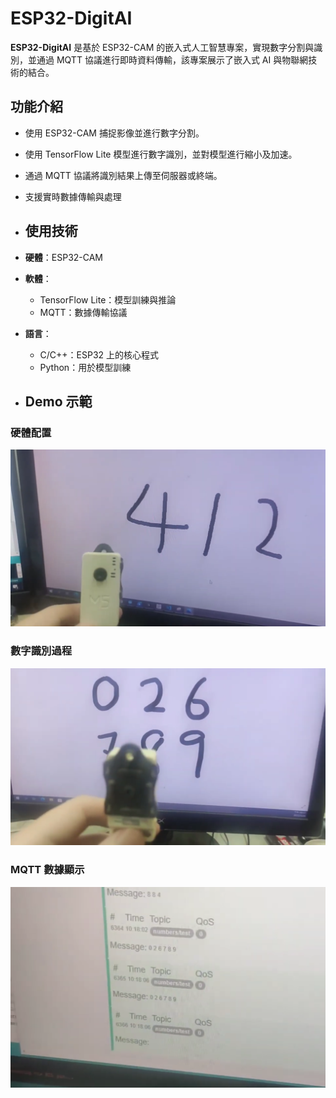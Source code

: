 # ESP32-DigitAI

**ESP32-DigitAI** 是基於 ESP32-CAM 的嵌入式人工智慧專案，實現數字分割與識別，並通過 MQTT 協議進行即時資料傳輸，該專案展示了嵌入式 AI 與物聯網技術的結合。

## 功能介紹
- 使用 ESP32-CAM 捕捉影像並進行數字分割。
- 使用 TensorFlow Lite 模型進行數字識別，並對模型進行縮小及加速。
- 通過 MQTT 協議將識別結果上傳至伺服器或終端。
- 支援實時數據傳輸與處理

- ## 使用技術
- **硬體**：ESP32-CAM
- **軟體**：
  - TensorFlow Lite：模型訓練與推論
  - MQTT：數據傳輸協議
- **語言**：
  - C/C++：ESP32 上的核心程式
  - Python：用於模型訓練
 
- ## Demo 示範

### 硬體配置
![硬體配置](https://github.com/qazxcvbnnm0147/ESP32-DigitAI/raw/main/assets/hardware-setup.png)

### 數字識別過程
![數字識別](https://github.com/qazxcvbnnm0147/ESP32-DigitAI/raw/main/assets/digit-recognition.png)

### MQTT 數據顯示
![MQTT 數據](https://github.com/qazxcvbnnm0147/ESP32-DigitAI/raw/main/assets/mqtt-data-display.png)

